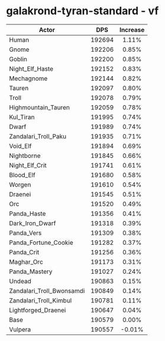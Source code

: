 # galakrond-tyran-standard - vf
| Actor | DPS | Increase |
|---|:---:|:---:|
|Human|192694|1.11%|
|Gnome|192206|0.85%|
|Goblin|192200|0.85%|
|Night_Elf_Haste|192152|0.83%|
|Mechagnome|192144|0.82%|
|Tauren|192097|0.80%|
|Troll|192078|0.79%|
|Highmountain_Tauren|192059|0.78%|
|Kul_Tiran|191995|0.74%|
|Dwarf|191989|0.74%|
|Zandalari_Troll_Paku|191935|0.71%|
|Void_Elf|191894|0.69%|
|Nightborne|191845|0.66%|
|Night_Elf_Crit|191741|0.61%|
|Blood_Elf|191680|0.58%|
|Worgen|191610|0.54%|
|Draenei|191545|0.51%|
|Orc|191520|0.49%|
|Panda_Haste|191356|0.41%|
|Dark_Iron_Dwarf|191318|0.39%|
|Panda_Vers|191309|0.38%|
|Panda_Fortune_Cookie|191282|0.37%|
|Panda_Crit|191256|0.36%|
|Maghar_Orc|191173|0.31%|
|Panda_Mastery|191027|0.24%|
|Undead|190863|0.15%|
|Zandalari_Troll_Bwonsamdi|190849|0.14%|
|Zandalari_Troll_Kimbul|190781|0.11%|
|Lightforged_Draenei|190647|0.04%|
|Base|190579|0.00%|
|Vulpera|190557|-0.01%|
